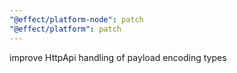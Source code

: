 ```yaml
---
"@effect/platform-node": patch
"@effect/platform": patch
---
```


improve HttpApi handling of payload encoding types
